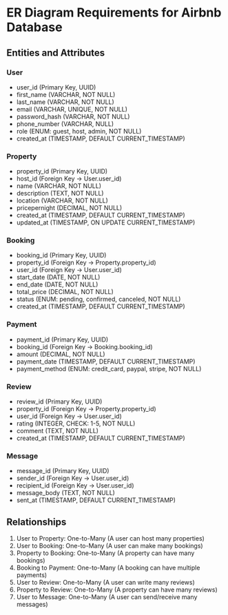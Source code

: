 # ER Diagram Requirements for Airbnb Database

## Entities and Attributes

### User
- user_id (Primary Key, UUID)
- first_name (VARCHAR, NOT NULL)
- last_name (VARCHAR, NOT NULL)
- email (VARCHAR, UNIQUE, NOT NULL)
- password_hash (VARCHAR, NOT NULL)
- phone_number (VARCHAR, NULL)
- role (ENUM: guest, host, admin, NOT NULL)
- created_at (TIMESTAMP, DEFAULT CURRENT_TIMESTAMP)

### Property
- property_id (Primary Key, UUID)
- host_id (Foreign Key → User.user_id)
- name (VARCHAR, NOT NULL)
- description (TEXT, NOT NULL)
- location (VARCHAR, NOT NULL)
- pricepernight (DECIMAL, NOT NULL)
- created_at (TIMESTAMP, DEFAULT CURRENT_TIMESTAMP)
- updated_at (TIMESTAMP, ON UPDATE CURRENT_TIMESTAMP)

### Booking
- booking_id (Primary Key, UUID)
- property_id (Foreign Key → Property.property_id)
- user_id (Foreign Key → User.user_id)
- start_date (DATE, NOT NULL)
- end_date (DATE, NOT NULL)
- total_price (DECIMAL, NOT NULL)
- status (ENUM: pending, confirmed, canceled, NOT NULL)
- created_at (TIMESTAMP, DEFAULT CURRENT_TIMESTAMP)

### Payment
- payment_id (Primary Key, UUID)
- booking_id (Foreign Key → Booking.booking_id)
- amount (DECIMAL, NOT NULL)
- payment_date (TIMESTAMP, DEFAULT CURRENT_TIMESTAMP)
- payment_method (ENUM: credit_card, paypal, stripe, NOT NULL)

### Review
- review_id (Primary Key, UUID)
- property_id (Foreign Key → Property.property_id)
- user_id (Foreign Key → User.user_id)
- rating (INTEGER, CHECK: 1-5, NOT NULL)
- comment (TEXT, NOT NULL)
- created_at (TIMESTAMP, DEFAULT CURRENT_TIMESTAMP)

### Message
- message_id (Primary Key, UUID)
- sender_id (Foreign Key → User.user_id)
- recipient_id (Foreign Key → User.user_id)
- message_body (TEXT, NOT NULL)
- sent_at (TIMESTAMP, DEFAULT CURRENT_TIMESTAMP)

## Relationships
1. User to Property: One-to-Many (A user can host many properties)
2. User to Booking: One-to-Many (A user can make many bookings)
3. Property to Booking: One-to-Many (A property can have many bookings)
4. Booking to Payment: One-to-Many (A booking can have multiple payments)
5. User to Review: One-to-Many (A user can write many reviews)
6. Property to Review: One-to-Many (A property can have many reviews)
7. User to Message: One-to-Many (A user can send/receive many messages)
